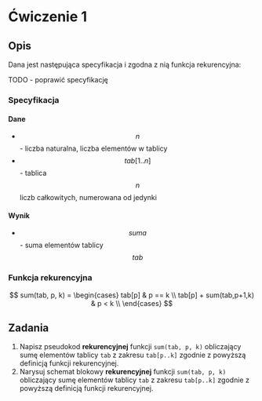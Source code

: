 # Ćwiczenie 1

## Opis

Dana jest następująca specyfikacja i zgodna z nią funkcja rekurencyjna:

TODO - poprawić specyfikację

### Specyfikacja

#### Dane

* $$n$$ - liczba naturalna, liczba elementów w tablicy
* $$tab[1..n]$$ - tablica $$n$$ liczb całkowitych, numerowana od jedynki

#### Wynik

* $$suma$$ - suma elementów tablicy $$tab$$ 

### Funkcja rekurencyjna

$$
sum(tab, p, k) =  \begin{cases} 
      tab[p] & p == k \\
      tab[p] + sum(tab,p+1,k) & p < k \\
   \end{cases}
$$

## Zadania

1. Napisz pseudokod **rekurencyjnej** funkcji `sum(tab, p, k)` obliczający sumę elementów tablicy `tab` z zakresu `tab[p..k]` zgodnie z powyższą definicją funkcji rekurencyjnej.
2. Narysuj schemat blokowy **rekurencyjnej** funkcji `sum(tab, p, k)` obliczający sumę elementów tablicy `tab` z zakresu `tab[p..k]` zgodnie z powyższą definicją funkcji rekurencyjnej.

